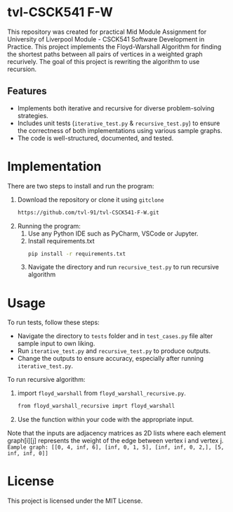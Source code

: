 # tvl-CSCK541 F-W 
 This repository was created for practical Mid Module Assignment for University of Liverpool Module - CSCK541 Software Development in Practice. This project implements the Floyd-Warshall Algorithm for finding the shortest paths between all pairs of vertices in a weighted graph recurively.
 The goal of this project is rewriting the algorithm to use recursion.
 
## Features
- Implements both iterative and recursive  for diverse problem-solving strategies.
- Includes unit tests (`iterative_test.py` & `recursive_test.py`) to ensure the correctness of both implementations using various sample graphs.
- The code is well-structured, documented, and tested.

# Implementation
There are two steps to install and run the program:
1. Download the repository or clone it using `gitclone`
   ```bash
   https://github.com/tvl-91/tvl-CSCK541-F-W.git
2. Running the program:
   1. Use any Python IDE such as PyCharm, VSCode or Jupyter.
   2. Install requirements.txt
      ```bash
      pip install -r requirements.txt
   3. Navigate the directory and run `recursive_test.py` to run recursive algorithm

 # Usage
 To run tests, follow these steps:
 - Navigate the directory to `tests` folder and in `test_cases.py` file alter sample input to own liking.
 - Run `iterative_test.py` and `recursive_test.py` to produce outputs.
 - Change the outputs to ensure accuracy, especially after running `iterative_test.py`.

 To run recursive algorithm:
 1. import `floyd_warshall` from `floyd_warshall_recursive.py`.
    ```bash
    from floyd_warshall_recursive imprt floyd_warshall
 2. Use the function within your code with the appropriate input.

 Note that the inputs are adjacency matrices as 2D lists where each element graph[i][j] represents the weight of the edge between vertex i and vertex j.
 `Eample graph: [[0, 4, inf, 6], [inf, 0, 1, 5], [inf, inf, 0, 2,], [5, inf, inf, 0]]`

 # License
 This project is licensed under the MIT License.
 
